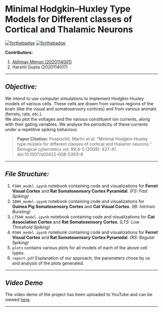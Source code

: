 # **Minimal Hodgkin–Huxley Type Models for Different classes of Cortical and Thalamic Neurons**

[![forthebadge](https://forthebadge.com/images/badges/made-with-python.svg)](https://forthebadge.com)
[![forthebadge](https://forthebadge.com/images/badges/uses-brains.svg)](https://forthebadge.com)

**Contributors:**

1. [Abhinav Menon (2020114001)](https://github.com/Abhinav271828)
2. Harshit Gupta (2020114017)

---

## *Objective:*
We intend to use computer simulations to implement Hodgkin-Huxley models of various cells.
These cells are drawn from various regions of the brain (like the visual and somatosensory
cortices) and from various animals (ferrets, rats, etc.). \
We also plot the voltages and the various constituent ion currents, along with their gating
variables. We analyse the periodicity of these currents under a repetitive spiking behaviour.

> **Paper Citation:** Pospischil, Martin et al. “Minimal Hodgkin-Huxley type models for different classes of cortical and thalamic neurons.” Biological cybernetics vol. 99,4-5 (2008): 427-41. doi:10.1007/s00422-008-0263-8

----
## *File Structure:*

1. `FSHH_model.ipynb` notebook containing code and visualizations for **Ferret Visual Cortex** and **Rat Somatosensory Cortex Pyramidal**. *(FS: Fast Spiking)*
2. `IBHH_model.ipynb` notebook containing code and visualizations for **Guinea Pig Somatosensory Cortex** and **Cat Visual Cortex**. *(IB: Intrinsic Bursting)*
3. `LTSHH_model.ipynb` notebook containing code and visualizations for **Cat Association Cortex** and **Rat Somatosensory Cortex**. *(LTS: Low Threshold Spiking)*
4. `RSHH_model.ipynb` notebook containing code and visualizations for **Ferret Visual Cortex** and **Rat Somatosensory Cortex Pyramidal**. *(RS: Regular Spiking)*
5. `plots` contains various plots for all models of each of the above cell types.
6. `report.pdf` Explanation of our approach, the parameters chose by us and analysis of the plots generated.

---

## *Video Demo*

The video demo of the project has been uploaded to YouTube and can be viewed [here](https://youtu.be/QU0-ASdmDDk).

---